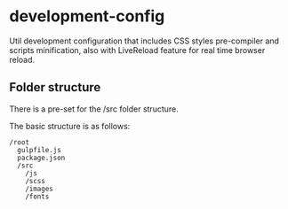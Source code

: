 # development-config
Util development configuration that includes CSS styles pre-compiler and scripts minification, also with LiveReload feature for real time browser reload.

## Folder structure

There is a pre-set for the /src folder structure.

The basic structure is as follows:
```
/root
  gulpfile.js
  package.json
  /src
    /js
    /scss
    /images
    /fonts
```
